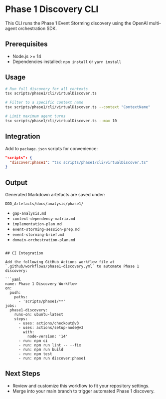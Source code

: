 # Phase 1 Discovery CLI

This CLI runs the Phase 1 Event Storming discovery using the OpenAI multi-agent orchestration SDK.

## Prerequisites

- Node.js >= 14
- Dependencies installed: `npm install` or `yarn install`

## Usage

```bash
# Run full discovery for all contexts
tsx scripts/phase1/cli/virtualDiscover.ts

# Filter to a specific context name
tsx scripts/phase1/cli/virtualDiscover.ts --context "ContextName"

# Limit maximum agent turns
tsx scripts/phase1/cli/virtualDiscover.ts --max 10
```

## Integration

Add to `package.json` scripts for convenience:

```json
"scripts": {
  "discover:phase1": "tsx scripts/phase1/cli/virtualDiscover.ts"
}
```

## Output

Generated Markdown artefacts are saved under:

```
DDD_Artefacts/docs/analysis/phase1/
```

- `gap-analysis.md`
- `context-dependency-matrix.md`
- `implementation-plan.md`
- `event-storming-session-prep.md`
- `event-storming-brief.md`
- `domain-orchestration-plan.md`
```

## CI Integration

Add the following GitHub Actions workflow file at `.github/workflows/phase1-discovery.yml` to automate Phase 1 discovery:

```yaml
name: Phase 1 Discovery Workflow
on:
  push:
    paths:
      - 'scripts/phase1/**'
jobs:
  phase1-discovery:
    runs-on: ubuntu-latest
    steps:
      - uses: actions/checkout@v3
      - uses: actions/setup-node@v3
        with:
          node-version: '14'
      - run: npm ci
      - run: npm run lint -- --fix
      - run: npm run build
      - run: npm test
      - run: npm run discover:phase1
```

## Next Steps

- Review and customize this workflow to fit your repository settings.
- Merge into your main branch to trigger automated Phase 1 discovery.
